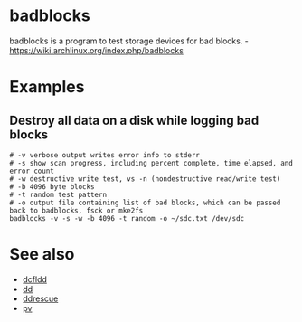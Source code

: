 # badblocks

badblocks is a program to test storage devices for bad blocks. - <https://wiki.archlinux.org/index.php/badblocks>

# Examples

## Destroy all data on a disk while logging bad blocks

```
# -v verbose output writes error info to stderr
# -s show scan progress, including percent complete, time elapsed, and error count
# -w destructive write test, vs -n (nondestructive read/write test)
# -b 4096 byte blocks
# -t random test pattern
# -o output file containing list of bad blocks, which can be passed back to badblocks, fsck or mke2fs
badblocks -v -s -w -b 4096 -t random -o ~/sdc.txt /dev/sdc
```

# See also

- [dcfldd](dcfldd)
- [dd](dd)
- [ddrescue](ddrescue)
- [pv](pv)
